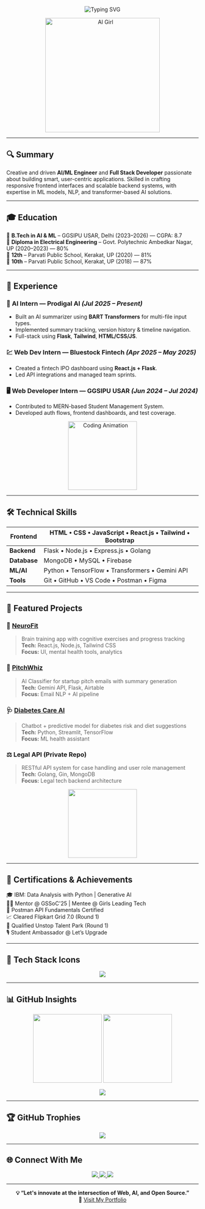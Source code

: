 <!-- Hero Banner -->
<p align="center">
  <img src="https://readme-typing-svg.herokuapp.com?font=Fira+Code&size=28&pause=1000&color=00FFFF&center=true&vCenter=true&width=700&lines=Hi+%F0%9F%91%8B+I'm+Anshika+Singh;AI+%26+ML+Engineer+%7C+Web+Developer+%7C+NLP+Explorer" alt="Typing SVG" />
</p>

<p align="center">
  <img src="https://raw.githubusercontent.com/Anshika09Singh/Anshika09Singh/main/assets/hero-animation.gif" alt="AI Girl" height="300"/>
</p>

---

<!-- Summary -->
## 🔍 Summary

Creative and driven **AI/ML Engineer** and **Full Stack Developer** passionate about building smart, user-centric applications. Skilled in crafting responsive frontend interfaces and scalable backend systems, with expertise in ML models, NLP, and transformer-based AI solutions.

---

<!-- Education -->
## 🎓 Education

📌 **B.Tech in AI & ML** – GGSIPU USAR, Delhi (2023–2026) — CGPA: 8.7  
📌 **Diploma in Electrical Engineering** – Govt. Polytechnic Ambedkar Nagar, UP (2020–2023) — 80%  
📌 **12th** – Parvati Public School, Kerakat, UP (2020) — 81%  
📌 **10th** – Parvati Public School, Kerakat, UP (2018) — 87%  

---

<!-- Experience -->
## 💼 Experience

### 🧠 AI Intern — Prodigal AI _(Jul 2025 – Present)_
- Built an AI summarizer using **BART Transformers** for multi-file input types.
- Implemented summary tracking, version history & timeline navigation.
- Full-stack using **Flask**, **Tailwind**, **HTML/CSS/JS**.

### 💹 Web Dev Intern — Bluestock Fintech _(Apr 2025 – May 2025)_
- Created a fintech IPO dashboard using **React.js + Flask**.
- Led API integrations and managed team sprints.

### 🖥️ Web Developer Intern — GGSIPU USAR _(Jun 2024 – Jul 2024)_
- Contributed to MERN-based Student Management System.
- Developed auth flows, frontend dashboards, and test coverage.

<p align="center">
  <img src="https://cdn.dribbble.com/users/1162077/screenshots/3848914/programmer.gif" height="180" alt="Coding Animation" />
</p>

---

<!-- Skills -->
## 🛠️ Technical Skills

| **Frontend** | HTML • CSS • JavaScript • React.js • Tailwind • Bootstrap |
|--------------|------------------------------------------------------------|
| **Backend**  | Flask • Node.js • Express.js • Golang                     |
| **Database** | MongoDB • MySQL • Firebase                                |
| **ML/AI**    | Python • TensorFlow • Transformers • Gemini API           |
| **Tools**    | Git • GitHub • VS Code • Postman • Figma                  |

---

<!-- Projects -->
## 🚀 Featured Projects

### 🧠 [NeuroFit](https://github.com/Anshika09Singh/NeuroFit)
> Brain training app with cognitive exercises and progress tracking  
**Tech:** React.js, Node.js, Tailwind CSS  
**Focus:** UI, mental health tools, analytics

### 💼 [PitchWhiz](https://github.com/Anshika09Singh/PitchWhiz)
> AI Classifier for startup pitch emails with summary generation  
**Tech:** Gemini API, Flask, Airtable  
**Focus:** Email NLP + AI pipeline

### 🩺 [Diabetes Care AI](https://github.com/Anshika09Singh/Diabetes-Care-AI)
> Chatbot + predictive model for diabetes risk and diet suggestions  
**Tech:** Python, Streamlit, TensorFlow  
**Focus:** ML health assistant

### ⚖️ Legal API (Private Repo)
> RESTful API system for case handling and user role management  
**Tech:** Golang, Gin, MongoDB  
**Focus:** Legal tech backend architecture

<p align="center">
  <img src="https://cdn.dribbble.com/users/1186261/screenshots/3718681/ai.gif" height="180" />
</p>

---

<!-- Achievements -->
## 📜 Certifications & Achievements

🎓 IBM: Data Analysis with Python | Generative AI  
👩‍🏫 Mentor @ GSSoC'25 | Mentee @ Girls Leading Tech  
🧪 Postman API Fundamentals Certified  
📈 Cleared Flipkart Grid 7.0 (Round 1)  
🎯 Qualified Unstop Talent Park (Round 1)  
🎙️ Student Ambassador @ Let’s Upgrade  

---

<!-- Tech Stack -->
## 🧰 Tech Stack Icons

<p align="center">
  <img src="https://skillicons.dev/icons?i=html,css,js,react,tailwind,bootstrap,python,flask,nodejs,express,mongodb,mysql,git,github,firebase,figma,postman,tensorflow,vscode" />
</p>

---

<!-- GitHub Stats -->
## 📊 GitHub Insights

<p align="center">
  <img src="https://github-readme-stats.vercel.app/api?username=Anshika09Singh&show_icons=true&theme=tokyonight&hide_border=true&border_radius=10" height="180" />
  <img src="https://streak-stats.demolab.com?user=Anshika09Singh&theme=tokyonight&hide_border=true&border_radius=10" height="180"/>
</p>

<p align="center">
  <img src="https://github-readme-activity-graph.vercel.app/graph?username=Anshika09Singh&theme=tokyo-night&area=true&hide_border=true" />
</p>

---

<!-- Trophies -->
## 🏆 GitHub Trophies

<p align="center">
  <img src="https://github-profile-trophy.vercel.app/?username=Anshika09Singh&theme=tokyonight&no-frame=true&no-bg=true&margin-w=15" />
</p>

---

<!-- Connect -->
## 🌐 Connect With Me

<p align="center">
  <a href="https://www.linkedin.com/in/anshika-singh-031b132a5/" target="_blank">
    <img src="https://img.shields.io/badge/-LinkedIn-0077B5?style=for-the-badge&logo=linkedin&logoColor=white" />
  </a>
  <a href="https://leetcode.com/u/Anshika09singh/" target="_blank">
    <img src="https://img.shields.io/badge/-LeetCode-FE8000?style=for-the-badge&logo=LeetCode&logoColor=white" />
  </a>
  <a href="https://github.com/Anshika09Singh" target="_blank">
    <img src="https://img.shields.io/badge/-GitHub-181717?style=for-the-badge&logo=github&logoColor=white" />
  </a>
</p>

---

<p align="center">
  <strong>💡 “Let's innovate at the intersection of Web, AI, and Open Source.”</strong><br/>
  🔗 <a href="https://anshikasingh-portfolio.vercel.app">Visit My Portfolio</a>
</p>
